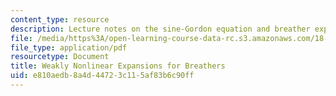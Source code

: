```yaml
---
content_type: resource
description: Lecture notes on the sine-Gordon equation and breather expansion.
file: /media/https%3A/open-learning-course-data-rc.s3.amazonaws.com/18-306-advanced-partial-differential-equations-with-applications-fall-2009/e810aedb8a4d44723c115af83b6c90ff_MIT18_306f09_lec28_Breathers.pdf
file_type: application/pdf
resourcetype: Document
title: Weakly Nonlinear Expansions for Breathers
uid: e810aedb-8a4d-4472-3c11-5af83b6c90ff
---
```

